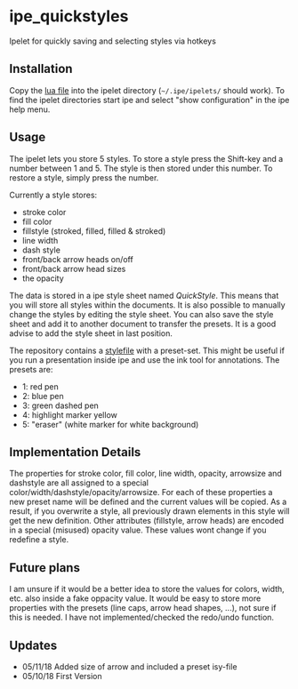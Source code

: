 # ipe_quickstyles
Ipelet for quickly saving and selecting styles via hotkeys

## Installation

Copy the [lua file](quickstyles.lua) into the ipelet directory (`~/.ipe/ipelets/` should work). To find the ipelet directories start ipe and select "show configuration" in the ipe help menu.

## Usage

The ipelet lets you store 5 styles. To store a style press the Shift-key and a number between 1 and 5. The style is then stored under this number. To restore a style, simply press the number.

Currently a style stores:

- stroke color
- fill color
- fillstyle (stroked, filled, filled & stroked)
- line width
- dash style
- front/back arrow heads on/off
- front/back arrow head sizes
- the opacity

The data is stored in a ipe style sheet named *QuickStyle*. This means that you will store all styles within the documents. It is also possible to manually change the styles by editing the style sheet. You can also save the style sheet and add it to another document to transfer the presets. It is a good advise to add the style sheet in last position.

The repository contains a [stylefile](QuickStyles.isy) with a preset-set. This might be useful if you run a presentation inside ipe and use the ink tool for annotations. The presets are:

- 1: red pen
- 2: blue pen
- 3: green dashed pen
- 4: highlight marker yellow
- 5: "eraser" (white marker for white background)

## Implementation Details 

The properties for stroke color, fill color, line width, opacity, arrowsize and dashstyle are all assigned to a special color/width/dashstyle/opacity/arrowsize. For each of these properties a new preset name will be defined and the current values will be copied. As a result, if you overwrite a style, all previously drawn elements in this style will get the new definition. Other attributes (fillstyle, arrow heads) are encoded in a special (misused) opacity value. These values wont change if you redefine a style.

## Future plans

I am unsure if it would be a better idea to store the values for colors, width, etc. also inside a fake oppacity value. It would be easy to store more properties with the presets (line caps, arrow head shapes, ...), not sure if this is needed. I have not implemented/checked the redo/undo function.

## Updates

- 05/11/18 Added size of arrow and included a preset isy-file
- 05/10/18 First Version
